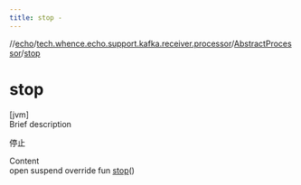 ```yaml
---
title: stop -
---
```

//[echo](../../index.md)/[tech.whence.echo.support.kafka.receiver.processor](../index.md)/[AbstractProcessor](index.md)/[stop](stop.md)



# stop  
[jvm]  
Brief description  


停止

  
Content  
open suspend override fun [stop](stop.md)()  




